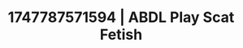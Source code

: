 ---
categories:
- Natural curves
- Artistic control
- Hand over mouth play
- NSFW role reversal
- Bi-curious stories
image: /assets/images/1747787571594.jpeg
layout: post
seo:
  description: Featured content with sensual Scat Fetish, ABDL Play. HD images available.
  keywords: Scat Fetish, ABDL Play
  og_image: /assets/images/1747787571594.jpeg
  schema_type: VisualArtwork
tags:
- '#1747787571594'
- Scat Fetish
- ABDL Play
title: 1747787571594 | ABDL Play Scat Fetish
---